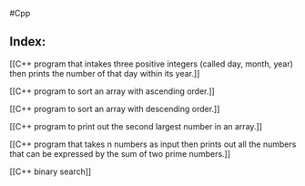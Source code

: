 #Cpp
## Index:

[[C++ program that intakes three positive integers (called day, month, year) then prints the number of that day within its year.]]

[[C++ program to sort an array with ascending order.]]

[[C++ program to sort an array with descending order.]]

[[C++ program to print out the second largest number in an array.]]

[[C++ program that takes n numbers as input then prints out all the numbers that can be expressed by the sum of two prime numbers.]]

[[C++ binary search]]